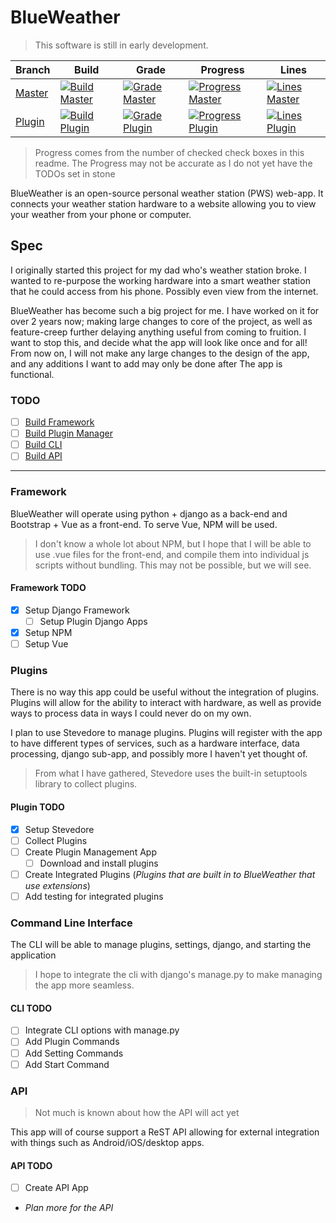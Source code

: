 # BlueWeather

> This software is still in early development.

| Branch   | Build | Grade | Progress | Lines |
|----------|-------|-------|----------|-------|
| [Master] | [![Build Master]][bd] | [![Grade Master]][gm] | [![Progress Master]][Master] | [![Lines Master]][Master] |
| [Plugin] | [![Build Plugin]][bd] | [![Grade Plugin]][gp] | [![Progress Plugin]][Plugin] | [![Lines Plugin]][Plugin] |

> Progress comes from the number of checked check boxes in this readme. The
> Progress may not be accurate as I do not yet have the TODOs set in stone

BlueWeather is an open-source personal weather station (PWS) web-app. It
connects your weather station hardware to a website allowing you to view
your weather from your phone or computer.

## Spec

I originally started this project for my dad who's weather station broke. I
wanted to re-purpose the working hardware into a smart weather station that he
could access from his phone. Possibly even view from the internet.

BlueWeather has become such a big project for me. I have worked on it for over
2 years now; making large changes to core of the project, as well as
feature-creep further delaying anything useful from coming to fruition. I want
to stop this, and decide what the app will look like once and for all! From now
on, I will not make any large changes to the design of the app, and any
additions I want to add may only be done after The app is functional.

### TODO

* [ ] [Build Framework](#Framework)
* [ ] [Build Plugin Manager](#Plugins)
* [ ] [Build CLI](#Command-Line-Interface)
* [ ] [Build API](#API)

---

### Framework

BlueWeather will operate using python + django as a back-end and Bootstrap + Vue
as a front-end. To serve Vue, NPM will be used.

> I don't know a whole lot about NPM, but I hope that I will be able to use
> .vue files for the front-end, and compile them into individual js scripts
> without bundling. This may not be possible, but we will see.

#### Framework TODO

* [X] Setup Django Framework
  * [ ] Setup Plugin Django Apps
* [X] Setup NPM
* [ ] Setup Vue

### Plugins

There is no way this app could be useful without the integration of plugins.
Plugins will allow for the ability to interact with hardware, as well as
provide ways to process data in ways I could never do on my own.

I plan to use Stevedore to manage plugins. Plugins will register with the app
to have different types of services, such as a hardware interface, data
processing, django sub-app, and possibly more I haven't yet thought of.

> From what I have gathered, Stevedore uses the built-in setuptools library to
> collect plugins.

#### Plugin TODO

* [X] Setup Stevedore
* [ ] Collect Plugins
* [ ] Create Plugin Management App
  * [ ] Download and install plugins
* [ ] Create Integrated Plugins (_Plugins that are built in to BlueWeather that
use extensions_)
* [ ] Add testing for integrated plugins

### Command Line Interface

The CLI will be able to manage plugins, settings, django, and starting the
application

> I hope to integrate the cli with django's manage.py to make managing the app
> more seamless.

#### CLI TODO

* [ ] Integrate CLI options with manage.py
* [ ] Add Plugin Commands
* [ ] Add Setting Commands
* [ ] Add Start Command

### API

> Not much is known about how the API will act yet

This app will of course support a ReST API allowing for external integration
with things such as Android/iOS/desktop apps.

#### API TODO

* [ ] Create API App
* _Plan more for the API_

<!-- Badge Links -->

[Build Master]: https://github.drone.home.benscraft.info/api/badges/ttocsneb/BlueWeather/status.svg?ref=refs/heads/master
[Build Plugin]: https://github.drone.home.benscraft.info/api/badges/ttocsneb/BlueWeather/status.svg?ref=refs/heads/plugin
[bd]: https://github.drone.home.benscraft.info/ttocsneb/BlueWeather

[Grade Master]: https://www.codefactor.io/repository/github/ttocsneb/blueweather/badge
[gm]: https://www.codefactor.io/repository/github/ttocsneb/blueweather

[Grade Plugin]: https://www.codefactor.io/repository/github/ttocsneb/blueweather/badge/plugin
[gp]: https://www.codefactor.io/repository/github/ttocsneb/blueweather/overview/plugin

[Progress Master]: ../master/badges/progress.svg
[Progress Plugin]: ../plugin/badges/progress.svg

[Lines Master]: ../master/badges/lines.svg
[Lines Plugin]: ../plugin/badges/lines.svg

[Master]: https://github.com/ttocsneb/BlueWeather/
[Plugin]: https://github.com/ttocsneb/BlueWeather/tree/plugin


